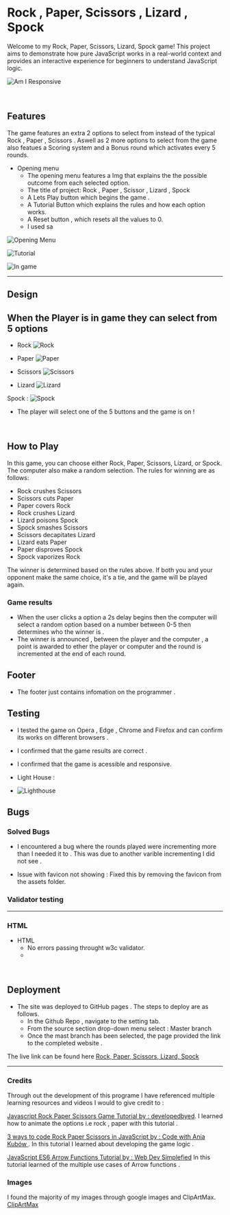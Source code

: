 
# Rock , Paper, Scissors , Lizard , Spock 

Welcome to my Rock, Paper, Scissors, Lizard, Spock game! This project aims to demonstrate how pure JavaScript works in a real-world context and provides an interactive experience for beginners to understand JavaScript logic.

![Am I Responsive](/assets/images/responiveness.png "Am I Responsive")

<br>

## Features 
The game features an extra 2 options to select from instead of the typical Rock , Paper , Scissors . Aswell as 2 more options to select from the game also featues a Scoring system and a Bonus round which activates every 5 rounds.

- Opening menu
     -   The opening menu features a Img that explains the the possible outcome from each selected option.
     -   The title of project: Rock , Paper , Scissor , Lizard , Spock
     -   A Lets Play button which begins the game .
     -   A Tutorial Button which explains the rules and how each option works.
     -   A Reset button , which resets all the values to 0.
     -   I used sa

![Opening Menu](/assets/images/opening-menu.png "Opening Menu")

![Tutorial](/assets/images/tutorial.png "Tutorial Menu")

![In game](/assets/images/in-game.png "In game")
<hr>

## Design


## When the Player is in game they can select from 5 options 

- Rock
 ![Rock](/assets/images/player/rock.png "Rock")

- Paper
 ![Paper](/assets/images/player/paper.png "Paper")

- Scissors
 ![Scissors](/assets/images/player/scissors.png "Scissors")

- Lizard 
![Lizard](/assets/images/player/lizard.png "Lizard")

Spock :
 ![Spock](/assets/images/player/spock.png "Spock")

 - The player will select one of the 5 buttons and the game is on ! 

<br>

## How to Play

In this game, you can choose either Rock, Paper, Scissors, Lizard, or Spock. The computer also make a random selection. The rules for winning are as follows:

- Rock crushes Scissors
- Scissors cuts Paper
- Paper covers Rock
- Rock crushes Lizard
- Lizard poisons Spock
- Spock smashes Scissors
- Scissors decapitates Lizard
- Lizard eats Paper
- Paper disproves Spock
- Spock vaporizes Rock
  
The winner is determined based on the rules above. If both you and your opponent make the same choice, it's a tie, and the game will be played again.

### Game results 

- When the user clicks a option a 2s delay begins then the computer will select a random option based on a number between 0-5 then determines who the winner is .
- The winner is announced , between the player and the computer , a point is awarded to ether the player or computer and the round is incremented at the end of each round.

## Footer

- The footer just contains infomation on the programmer .

## Testing 

- I tested the game on Opera , Edge , Chrome and Firefox and can confirm its works on different browsers .

- I confirmed that the game results are correct .

- I confirmed that the game is acessible and responsive.
  
- Light House :
- ![Lighthouse](/assets/images/lighthouse.png "Lighthouse")

## Bugs

### Solved Bugs

- I encountered a bug where the rounds played were incrementing more than I needed it to . This was due to another varible incrementing I did not see .

- Issue with favicon not showing : Fixed this by removing the favicon from the assets folder.

### Validator testing 
---
### HTML

- HTML
  - No errors passing throught w3c validator.
  - 
<br>

## Deployment 

- The site was deployed to GitHub pages . The steps to deploy are as follows.
  - In the Github Repo , navigate to the setting tab.
  - From the source section drop-down menu select : Master branch
  - Once the mast branch has been selected, the page provided the link to the completed website .

The live link can be found here [Rock, Paper, Scissors, Lizard, Spock](https://kurtm36.github.io/rock-spock/)

--- 

### Credits 

Through out the development of this programe I have referenced multiple learning resources and videos I would to give credit to :

[Javascript Rock Paper Scissors Game Tutorial by : developedbyed](https://www.youtube.com/watch?v=qWPtKtYEsN4&t=1216s). I learned how to animate the options i.e rock , paper with this tutorial .

[3 ways to code Rock Paper Scissors in JavaScript by : Code with Ania Kubów ](https://www.youtube.com/watch?v=RwFeg0cEZvQ). In this tutorial I learned about developing the game logic .

[JavaScript ES6 Arrow Functions Tutorial by : Web Dev Simplefied](https://www.youtube.com/watch?v=h33Srr5J9nY) In this tutorial learned of the multiple use cases of Arrow functions .

### Images 

I found the majority of my images through google images and ClipArtMax.
[ClipArtMax](https://www.clipartmax.com/)



